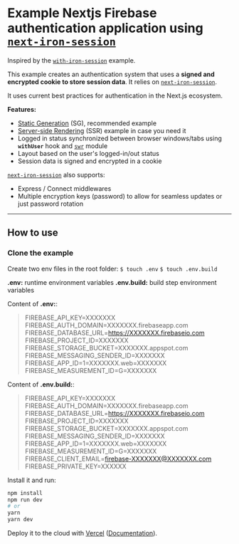# Example Nextjs Firebase authentication application using [`next-iron-session`](https://github.com/vvo/next-iron-session)

Inspired by the [`with-iron-session`](https://github.com/zeit/next.js/tree/canary/examples/with-iron-session) example.

This example creates an authentication system that uses a **signed and encrypted cookie to store session data**. It relies on [`next-iron-session`](https://github.com/vvo/next-iron-session).

It uses current best practices for authentication in the Next.js ecosystem.

**Features:**

- [Static Generation](https://nextjs.org/docs/basic-features/pages#static-generation-recommended) (SG), recommended example
- [Server-side Rendering](https://nextjs.org/docs/basic-features/pages#server-side-rendering) (SSR) example in case you need it
- Logged in status synchronized between browser windows/tabs using **`withUser`** hook and [`swr`](https://swr.now.sh/) module
- Layout based on the user's logged-in/out status
- Session data is signed and encrypted in a cookie

[`next-iron-session`](https://github.com/vvo/next-iron-session) also supports:

- Express / Connect middlewares
- Multiple encryption keys (password) to allow for seamless updates or just password rotation

---

## How to use

### Clone the example

Create two env files in the root folder:
`$ touch .env`
`$ touch .env.build`

**.env:** runtime environment variables
**.env.build:** build step environment variables

Content of **.env:**:

> FIREBASE_API_KEY=XXXXXXX
> FIREBASE_AUTH_DOMAIN=XXXXXXX.firebaseapp.com
> FIREBASE_DATABASE_URL=https://XXXXXXX.firebaseio.com
> FIREBASE_PROJECT_ID=XXXXXXX
> FIREBASE_STORAGE_BUCKET=XXXXXXX.appspot.com
> FIREBASE_MESSAGING_SENDER_ID=XXXXXXX
> FIREBASE_APP_ID=1=XXXXXXX.web=XXXXXXX
> FIREBASE_MEASUREMENT_ID=G=XXXXXXX

Content of **.env.build:**:

> FIREBASE_API_KEY=XXXXXXX
> FIREBASE_AUTH_DOMAIN=XXXXXXX.firebaseapp.com
> FIREBASE_DATABASE_URL=https://XXXXXXX.firebaseio.com
> FIREBASE_PROJECT_ID=XXXXXXX
> FIREBASE_STORAGE_BUCKET=XXXXXXX.appspot.com
> FIREBASE_MESSAGING_SENDER_ID=XXXXXXX
> FIREBASE_APP_ID=1=XXXXXXX.web=XXXXXXX
> FIREBASE_MEASUREMENT_ID=G=XXXXXXX
> FIREBASE_CLIENT_EMAIL=firebase-XXXXXXX@XXXXXXX.com
> FIREBASE_PRIVATE_KEY=XXXXXX

Install it and run:

```bash
npm install
npm run dev
# or
yarn
yarn dev
```

Deploy it to the cloud with [Vercel](https://vercel.com/import?filter=next.js&utm_source=github&utm_medium=readme&utm_campaign=next-example) ([Documentation](https://nextjs.org/docs/deployment)).
